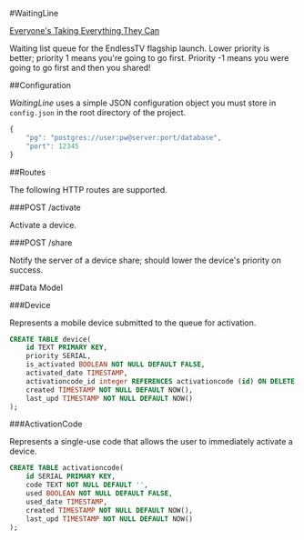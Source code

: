#WaitingLine

[Everyone's Taking Everything They Can](http://www.youtube.com/watch?v=5tZlu4wP4pw)

Waiting list queue for the EndlessTV flagship launch. Lower priority is better; priority 1 means
you're going to go first. Priority -1 means you were going to go first and then you shared!

##Configuration

_WaitingLine_ uses a simple JSON configuration object you must store in `config.json` in the
root directory of the project.

```javascript
{
	"pg": "postgres://user:pw@server:port/database",
	"port": 12345
}
```

##Routes

The following HTTP routes are supported.

###POST /activate

Activate a device.

###POST /share

Notify the server of a device share; should lower the device's priority on success.

##Data Model

###Device

Represents a mobile device submitted to the queue for activation.

```sql
CREATE TABLE device(
	id TEXT PRIMARY KEY,
	priority SERIAL,		
	is_activated BOOLEAN NOT NULL DEFAULT FALSE,
	activated_date TIMESTAMP,
	activationcode_id integer REFERENCES activationcode (id) ON DELETE CASCADE,	
	created TIMESTAMP NOT NULL DEFAULT NOW(),
	last_upd TIMESTAMP NOT NULL DEFAULT NOW()	
);
```

###ActivationCode

Represents a single-use code that allows the user to immediately activate a device.

```sql
CREATE TABLE activationcode(
	id SERIAL PRIMARY KEY,
	code TEXT NOT NULL DEFAULT '',
	used BOOLEAN NOT NULL DEFAULT FALSE,
	used_date TIMESTAMP,
	created TIMESTAMP NOT NULL DEFAULT NOW(),	
	last_upd TIMESTAMP NOT NULL DEFAULT NOW()
);
```